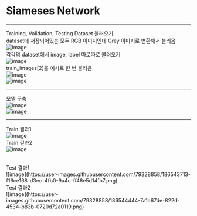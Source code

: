 # Siameses Network

-----

Training, Validation, Testing Dataset 불러오기<br>
dataset에 저장되어있는 모두 RGB 이미지인데 Grey 이미지로 변환해서 불러옴<br>
![image](https://user-images.githubusercontent.com/79328858/186544533-065cba18-5dec-4f78-8717-3c853d42499b.png)
<br>
각각의 dataset에서 image, label 따로따로 불러오기<br>
![image](https://user-images.githubusercontent.com/79328858/186544603-21febf2f-80df-4acb-a045-53f7f7df1372.png)
<br>
train_images[2]를 예시로 한 번 불러옴<br>
![image](https://user-images.githubusercontent.com/79328858/186544876-572b63ac-a124-41e5-a3e7-e8a70e2603d1.png)
<br>
![image](https://user-images.githubusercontent.com/79328858/186544939-cdab643d-1c97-4170-8632-cfb8d7ac9444.png)
<br>

-----

모델 구축<br>
![image](https://user-images.githubusercontent.com/79328858/186544987-89a09126-a3de-43fe-b4e5-436ae7ee59cb.png)
<br>
![image](https://user-images.githubusercontent.com/79328858/186545015-ad959a2f-cfaa-471f-a2d7-0629979e4826.png)
<br>

-----

Train 결과1<br>
![image](https://user-images.githubusercontent.com/79328858/186543701-3fdfe7bd-adb1-4c3a-813d-df6ebe7693d0.png)
<br>
Train 결과2<br>
![image](https://user-images.githubusercontent.com/79328858/186544400-b456e6e7-f540-48f3-8e87-0d2f62ff1e4b.png)

<br>
Test 결과1<br>
![image](https://user-images.githubusercontent.com/79328858/186543713-f16ce168-d3ec-4fb0-9a4c-ff46e5d14fb7.png)
<br>
Test 결과2<br>
![image](https://user-images.githubusercontent.com/79328858/186544444-7a1a67de-822d-4534-b83b-0720d72a0119.png)
<br>
